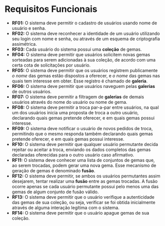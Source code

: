 # Requisitos Funcionais

- **RF01:** O sistema deve permitir o cadastro de usuários usando nome de usuário e senha.
- **RF02:** O sistema deve reconhecer a identidade de um usuário utilizando seu login com nome e senha, ou através de um esquema de criptografia assimétrica.
- **RF03:** Cada usuário do sistema possui uma **coleção** de gemas.
- **RF04:** O sistema deve permitir que usuários solicitem novas gemas sorteadas para serem adicionadas à sua coleção, de acordo com uma certa cota de solicitações por usuário.
- **RF05:** O sistema deve permitir que os usuários registrem publicamente _o nome_ das gemas estão dispostos a oferecer, e _o nome_ das gemas nas quais tem interesse em obter. Esse registro é chamado de **galeria**.
- **RF06:** O sistema deve permitir que usuários naveguem pelas **galerias** de outros usuários.
- **RF07:** O sistema deve permitir a filtragem de **galerias** de demais usuários através do nome do usuário ou nome de gema.
- **RF08:** O sistema deve permitir a troca par-a-par entre usuários, na qual um dos usuários inicia uma proposta de troca a outro usuário, declarando quais gemas pretende oferecer, e em quais gemas possui interesse.
- **RF09:** O sistema deve notificar o usuário de novos pedidos de troca, permitindo que o mesmo responda também declarando quais gemas pretende oferecer, e em quais gemas possui interesse.
- **RF10:** O sistema deve permitir que qualquer usuário permutante decida rejeitar ou aceitar a troca, enviando os dados completos das gemas declaradas oferecidas para o outro usuário caso afirmativo.
- **RF11:** O sistema deve conhecer uma lista de conjuntos de gemas que, ao serem trocadas, podem gerar uma nova gema. Esse mecanismo de geração de gemas é denominado **fusão**.
- **RF12:** O sistema deve permitir, se ambos os usuários permutantes assim desejarem, tentar realizar uma **fusão** entre as gemas trocadas. A fusão ocorre apenas se cada usuário permutante possui pelo menos uma das gemas de algum conjunto de fusão válido. 
- **RF13:** O sistema deve permitir que o usuário verifique a autenticidade das gemas de sua coleção, ou seja, verificar se foi obtida inicialmente através de alguma interação legítima com o sistema.
- **RF14:** O sistema deve permitir que o usuário apague gemas de sua coleção.